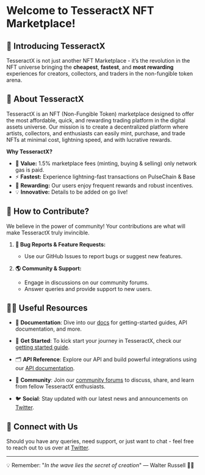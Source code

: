 # Welcome to TesseractX NFT Marketplace! 

## 🚀 Introducing TesseractX 
TesseractX is not just another NFT Marketplace - it’s the revolution in the NFT universe bringing the **cheapest**, **fastest**, and **most rewarding** experiences for creators, collectors, and traders in the non-fungible token arena.

## 🌟 About TesseractX 

TesseractX is an NFT (Non-Fungible Token) marketplace designed to offer the most affordable, quick, and rewarding trading platform in the digital assets universe. Our mission is to create a decentralized platform where artists, collectors, and enthusiasts can easily mint, purchase, and trade NFTs at minimal cost, lightning speed, and with lucrative rewards. 

**Why TesseractX?**
- 💸 **Value:** 1.5% marketplace fees (minting, buying & selling) only network gas is paid. 
- ⚡ **Fastest:** Experience lightning-fast transactions on PulseChain & Base 
- 🎉 **Rewarding:** Our users enjoy frequent rewards and robust incentives.
- 💡 **Innovative:** Details to be added on go live!

## 🌈 How to Contribute?

We believe in the power of community! Your contributions are what will make TesseractX truly invincible. 

1. **🐞 Bug Reports & Feature Requests:** 
   - Use our GitHub Issues to report bugs or suggest new features.

2. **🌎 Community & Support:**
   - Engage in discussions on our community forums.
   - Answer queries and provide support to new users.


## 👩‍💻 Useful Resources

- 📘 **Documentation**: Dive into our [docs](https://docs.tesseractx.com) for getting-started guides, API documentation, and more.
  
- 🚀 **Get Started**: To kick start your journey in TesseractX, check our [getting started guide](https://docs.tesseractx.com/getting-started).

- 🗂️ **API Reference**: Explore our API and build powerful integrations using our [API documentation](https://docs.tesseractx.com/api).

- 📮 **Community**: Join our [community forums](https://forum.tesseractx.io) to discuss, share, and learn from fellow TesseractX enthusiasts.

- 🐦 **Social**: Stay updated with our latest news and announcements on [Twitter](https://twitter.com/TesseractNFTs).


## 💌 Connect with Us 

Should you have any queries, need support, or just want to chat - feel free to reach out to us over at [Twitter](https://x.com/tesseractxnfts).

---

💡 Remember: "*In the wave lies the secret of creation*" — Walter Russell 🧠🌌

